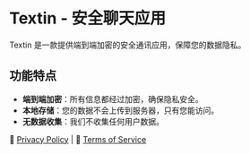 
# Textin - 安全聊天应用
Textin 是一款提供端到端加密的安全通讯应用，保障您的数据隐私。

## 功能特点
- **端到端加密**：所有信息都经过加密，确保隐私安全。
- **本地存储**：您的数据不会上传到服务器，只有您能访问。
- **无数据收集**：我们不收集任何用户数据。

📄 [Privacy Policy](privacy.html) | 📜 [Terms of Service](terms.html)
